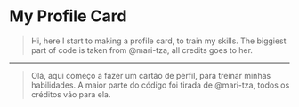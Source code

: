 # My Profile Card
> Hi, here I start to making a profile card, to train my skills.
The biggiest part of code is taken from @mari-tza, all credits goes to her.
---
> Olá, aqui começo a fazer um cartão de perfil, para treinar minhas habilidades.
A maior parte do código foi tirada de @mari-tza, todos os créditos vão para ela.
